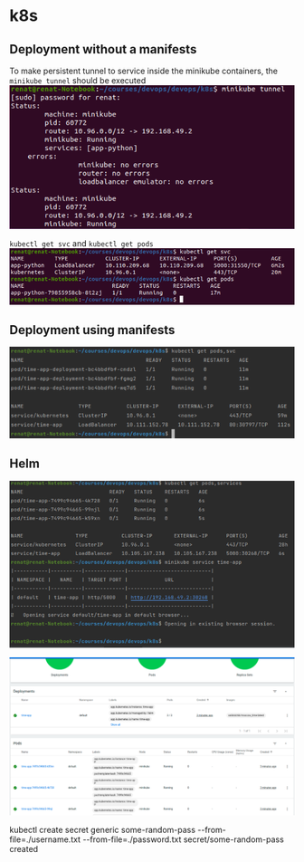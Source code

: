 # k8s

## Deployment without a manifests
To make persistent tunnel to service inside the minikube containers, 
the `minikube tunnel` should be executed
![tunnel](./screenshots/minikube_tunnel.png)

`kubectl get svc` and `kubectl get pods`
![results of commands](./screenshots/svc_pods.png)

## Deployment using manifests

![manifests](./screenshots/deployment_service.png)

## Helm

![pods services](./screenshots/helm_podsservices.png)

![dashboard](./screenshots/helm_dashboard.png)

 kubectl create secret generic some-random-pass --from-file=./username.txt --from-file=./password.txt
secret/some-random-pass created

